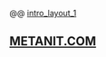@@ [intro_layout_1](https://metanit.com/web/html5/)

## [METANIT.COM](https://metanit.com/web/html5/)
